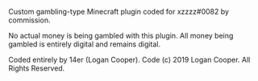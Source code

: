 Custom gambling-type Minecraft plugin coded for xzzzz#0082 by commission.

No actual money is being gambled with this plugin. All money being gambled is entirely digital and remains digital.

Coded entirely by 14er (Logan Cooper). Code (c) 2019 Logan Cooper. All Rights Reserved.
